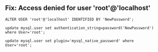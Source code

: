 ## Fix: Access denied for user 'root'@'localhost'

```
ALTER USER 'root'@'localhost' IDENTIFIED BY 'NewPassword';

update mysql.user set authentication_string=password('NewPassword') where User='root';

update mysql.user set plugin='mysql_native_password' where User='root';
```
